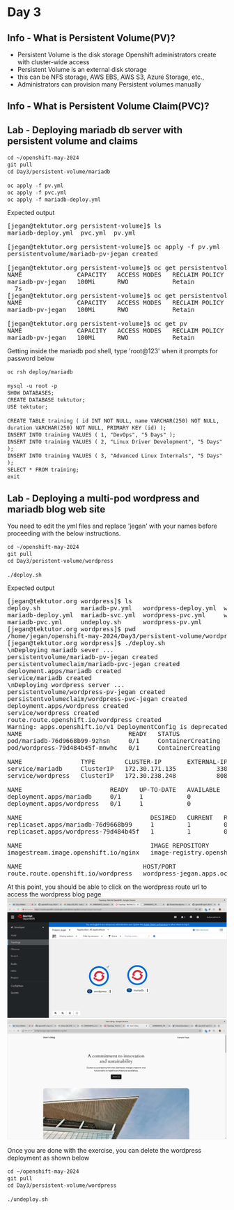 # Day 3

## Info - What is Persistent Volume(PV)?
- Persistent Volume is the disk storage Openshift administrators create with cluster-wide access
- Persistent Volume is an external disk storage
- this can be NFS storage, AWS EBS, AWS S3, Azure Storage, etc.,
- Administrators can provision many Persistent volumes manually


## Info - What is Persistent Volume Claim(PVC)?

## Lab - Deploying mariadb db server with persistent volume and claims
```
cd ~/openshift-may-2024
git pull
cd Day3/persistent-volume/mariadb

oc apply -f pv.yml
oc apply -f pvc.yml
oc apply -f mariadb-deploy.yml
```

Expected output
<pre>
[jegan@tektutor.org persistent-volume]$ ls
mariadb-deploy.yml  pvc.yml  pv.yml
  
[jegan@tektutor.org persistent-volume]$ oc apply -f pv.yml 
persistentvolume/mariadb-pv-jegan created
  
[jegan@tektutor.org persistent-volume]$ oc get persistentvolumes
NAME               CAPACITY   ACCESS MODES   RECLAIM POLICY   STATUS      CLAIM   STORAGECLASS   REASON   AGE
mariadb-pv-jegan   100Mi      RWO            Retain           Available      
  7s
[jegan@tektutor.org persistent-volume]$ oc get persistentvolume
NAME               CAPACITY   ACCESS MODES   RECLAIM POLICY   STATUS      CLAIM   STORAGECLASS   REASON   AGE
mariadb-pv-jegan   100Mi      RWO            Retain           Available                                   8s
  
[jegan@tektutor.org persistent-volume]$ oc get pv
NAME               CAPACITY   ACCESS MODES   RECLAIM POLICY   STATUS      CLAIM   STORAGECLASS   REASON   AGE
mariadb-pv-jegan   100Mi      RWO            Retain           Available      
</pre>

Getting inside the mariadb pod shell, type 'root@123' when it prompts for password below
```
oc rsh deploy/mariadb

mysql -u root -p
SHOW DATABASES;
CREATE DATABASE tektutor;
USE tektutor;

CREATE TABLE training ( id INT NOT NULL, name VARCHAR(250) NOT NULL, duration VARCHAR(250) NOT NULL, PRIMARY KEY (id) );
INSERT INTO training VALUES ( 1, "DevOps", "5 Days" );
INSERT INTO training VALUES ( 2, "Linux Driver Development", "5 Days" );
INSERT INTO training VALUES ( 3, "Advanced Linux Internals", "5 Days" );
SELECT * FROM training;
exit
```

## Lab - Deploying a multi-pod wordpress and mariadb blog web site
You need to edit the yml files and replace 'jegan' with your names before proceeding with the below instructions.

```
cd ~/openshift-may-2024
git pull
cd Day3/peristent-volume/wordpress

./deploy.sh
```

Expected output
<pre>
[jegan@tektutor.org wordpress]$ ls
deploy.sh           mariadb-pv.yml   wordpress-deploy.yml  wordpress-route.yml
mariadb-deploy.yml  mariadb-svc.yml  wordpress-pvc.yml     wordpress-svc.yml
mariadb-pvc.yml     undeploy.sh      wordpress-pv.yml
[jegan@tektutor.org wordpress]$ pwd
/home/jegan/openshift-may-2024/Day3/persistent-volume/wordpress
[jegan@tektutor.org wordpress]$ ./deploy.sh 
\nDeploying mariadb sever ...
persistentvolume/mariadb-pv-jegan created
persistentvolumeclaim/mariadb-pvc-jegan created
deployment.apps/mariadb created
service/mariadb created
\nDeploying wordpress server ...
persistentvolume/wordpress-pv-jegan created
persistentvolumeclaim/wordpress-pvc-jegan created
deployment.apps/wordpress created
service/wordpress created
route.route.openshift.io/wordpress created
Warning: apps.openshift.io/v1 DeploymentConfig is deprecated in v4.14+, unavailable in v4.10000+
NAME                             READY   STATUS              RESTARTS   AGE
pod/mariadb-76d9668b99-9zhsn     0/1     ContainerCreating   0          3s
pod/wordpress-79d484b45f-mnwhc   0/1     ContainerCreating   0          1s

NAME                TYPE        CLUSTER-IP       EXTERNAL-IP   PORT(S)    AGE
service/mariadb     ClusterIP   172.30.171.135   <none>        3306/TCP   3s
service/wordpress   ClusterIP   172.30.238.248   <none>        8080/TCP   1s

NAME                        READY   UP-TO-DATE   AVAILABLE   AGE
deployment.apps/mariadb     0/1     1            0           3s
deployment.apps/wordpress   0/1     1            0           1s

NAME                                   DESIRED   CURRENT   READY   AGE
replicaset.apps/mariadb-76d9668b99     1         1         0       3s
replicaset.apps/wordpress-79d484b45f   1         1         0       1s

NAME                                   IMAGE REPOSITORY                                               TAGS     UPDATED
imagestream.image.openshift.io/nginx   image-registry.openshift-image-registry.svc:5000/jegan/nginx   latest   19 hours ago

NAME                                 HOST/PORT                                     PATH   SERVICES    PORT   TERMINATION   WILDCARD
route.route.openshift.io/wordpress   wordpress-jegan.apps.ocp4.tektutor.org.labs          wordpress   8080                 None  
</pre>

At this point, you should be able to click on the wordpress route url to access the wordpress blog page
![wordpress](wordpress1.png)
![wordpress](wordpress2.png)

Once you are done with the exercise, you can delete the wordpress deployment as shown below
```
cd ~/openshift-may-2024
git pull
cd Day3/persistent-volume/wordpress

./undeploy.sh
```
